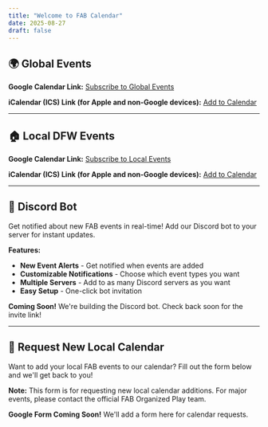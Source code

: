 ```yaml
---
title: "Welcome to FAB Calendar"
date: 2025-08-27
draft: false
---
```


## 🌍 Global Events

**Google Calendar Link:** [Subscribe to Global Events](https://calendar.google.com/calendar/embed?src=218e7e21cc1ab2c39e682ae90d925d3f02a729c9718ae4d1a4bb3c359cc06c6f%40group.calendar.google.com&ctz=America%2FChicago)

**iCalendar (ICS) Link (for Apple and non-Google devices):** [Add to Calendar](webcal://calendar.google.com/calendar/ical/218e7e21cc1ab2c39e682ae90d925d3f02a729c9718ae4d1a4bb3c359cc06c6f%40group.calendar.google.com/public/basic.ics)

---

## 🏠 Local DFW Events

**Google Calendar Link:** [Subscribe to Local Events](https://calendar.google.com/calendar/embed?src=8770b148f3c23449c9c85160535dcf15e1cb5b5a3f76201ec4a2c44f8d65fc1b%40group.calendar.google.com&ctz=America%2FChicago)

**iCalendar (ICS) Link (for Apple and non-Google devices):** [Add to Calendar](webcal://calendar.google.com/calendar/ical/8770b148f3c23449c9c85160535dcf15e1cb5b5a3f76201ec4a2c44f8d65fc1b%40group.calendar.google.com/public/basic.ics)

---

## 🤖 Discord Bot

Get notified about new FAB events in real-time! Add our Discord bot to your server for instant updates.

**Features:**
- **New Event Alerts** - Get notified when events are added
- **Customizable Notifications** - Choose which event types you want
- **Multiple Servers** - Add to as many Discord servers as you want
- **Easy Setup** - One-click bot invitation

**Coming Soon!** We're building the Discord bot. Check back soon for the invite link!

---

## 📝 Request New Local Calendar

Want to add your local FAB events to our calendar? Fill out the form below and we'll get back to you!

**Note:** This form is for requesting new local calendar additions. For major events, please contact the official FAB Organized Play team.

**Google Form Coming Soon!** We'll add a form here for calendar requests.
